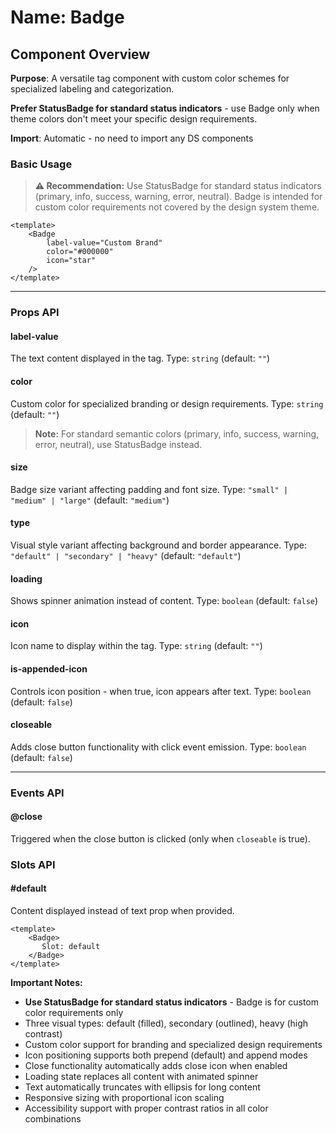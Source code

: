 # Name: Badge
## Component Overview

**Purpose**: A versatile tag component with custom color schemes for specialized labeling and categorization.

**Prefer StatusBadge for standard status indicators** - use Badge only when theme colors don't meet your specific design requirements.

**Import**: Automatic - no need to import any DS components

### Basic Usage

> **⚠️ Recommendation:** Use StatusBadge for standard status indicators (primary, info, success, warning, error, neutral). Badge is intended for custom color requirements not covered by the design system theme.

```vue
<template>
    <Badge 
        label-value="Custom Brand"
        color="#000000"
        icon="star"
    />
</template>
```

---

### Props API

#### label-value
The text content displayed in the tag. Type: `string` (default: `""`)

#### color
Custom color for specialized branding or design requirements. Type: `string` (default: `""`)

> **Note:** For standard semantic colors (primary, info, success, warning, error, neutral), use StatusBadge instead.

#### size
Badge size variant affecting padding and font size. Type: `"small" | "medium" | "large"` (default: `"medium"`)

#### type
Visual style variant affecting background and border appearance. Type: `"default" | "secondary" | "heavy"` (default: `"default"`)

#### loading
Shows spinner animation instead of content. Type: `boolean` (default: `false`)

#### icon
Icon name to display within the tag. Type: `string` (default: `""`)

#### is-appended-icon
Controls icon position - when true, icon appears after text. Type: `boolean` (default: `false`)

#### closeable
Adds close button functionality with click event emission. Type: `boolean` (default: `false`)

---

### Events API

#### @close
Triggered when the close button is clicked (only when `closeable` is true).

### Slots API

#### #default
Content displayed instead of text prop when provided.

```vue
<template>
    <Badge>
       Slot: default
    </Badge>
</template>
```

**Important Notes:**
- **Use StatusBadge for standard status indicators** - Badge is for custom color requirements only
- Three visual types: default (filled), secondary (outlined), heavy (high contrast)
- Custom color support for branding and specialized design requirements
- Icon positioning supports both prepend (default) and append modes
- Close functionality automatically adds close icon when enabled
- Loading state replaces all content with animated spinner
- Text automatically truncates with ellipsis for long content
- Responsive sizing with proportional icon scaling
- Accessibility support with proper contrast ratios in all color combinations